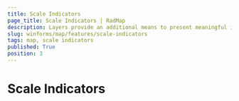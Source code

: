```yaml
---
title: Scale Indicators
page_title: Scale Indicators | RadMap
description: Layers provide an additional means to present meaningful information to the end user.
slug: winforms/map/features/scale-indicators
tags: map, scale indicators
published: True
position: 3
---
```


# Scale Indicators
